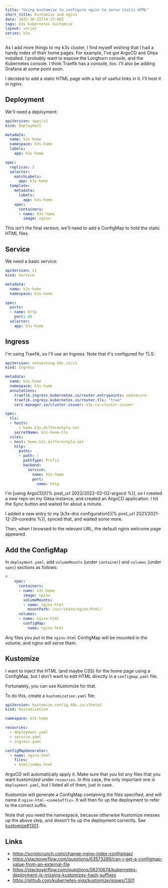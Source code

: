 ```yaml
---
title: "Using kustomize to configure nginx to serve static HTML"
short_title: Kustomize and nginx
date: 2022-10-15T14:37:00Z
tags: k3s kubernetes kustomize
layout: series
series: k3s
---
```


As I add more things to my k3s cluster, I find myself wishing that I had a handy index of their home pages. For example,
I've got ArgoCD and Gitea installed. I probably want to expose the Longhorn console, and the Kubernetes console. I think
Traefik has a console, too. I'll also be adding Grafana at some point soon.

I decided to add a static HTML page with a list of useful links in it. I'll host it in nginx.

## Deployment

We'll need a deployment:

```yaml
apiVersion: apps/v1
kind: Deployment

metadata:
  name: k3s-home
  namespace: k3s-home
  labels:
    app: k3s-home

spec:
  replicas: 2
  selector:
    matchLabels:
      app: k3s-home
  template:
    metadata:
      labels:
        app: k3s-home
    spec:
      containers:
      - name: k3s-home
        image: nginx
```

This isn't the final version; we'll need to add a ConfigMap to hold the static HTML files.

## Service

We need a basic service:

```yaml
apiVersion: v1
kind: Service

metadata:
  name: k3s-home
  namespace: k3s-home

spec:
  ports:
  - name: http
    port: 80
  selector:
    app: k3s-home
```

## Ingress

I'm using Traefik, so I'll use an Ingress. Note that it's configured for TLS:

```yaml
apiVersion: networking.k8s.io/v1
kind: Ingress

metadata:
  name: k3s-home
  namespace: k3s-home
  annotations:
    traefik.ingress.kubernetes.io/router.entrypoints: websecure
    traefik.ingress.kubernetes.io/router.tls: "true"
    cert-manager.io/cluster-issuer: k3s-ca-cluster-issuer

spec:
  tls:
  - hosts:
      - home.k3s.differentpla.net
    secretName: k3s-home-tls
  rules:
  - host: home.k3s.differentpla.net
    http:
      paths:
      - path: /
        pathType: Prefix
        backend:
          service:
            name: k3s-home
            port:
              name: http
```

I'm [using ArgoCD]({% post_url 2022/2022-02-02-argocd %}), so I created a new repo on my Gitea instance, and created an
ArgoCD application. I hit the Sync button and waited for about a minute.

I added a new entry to my [k3s-dns configuration]({% post_url 2021/2021-12-29-coredns %}), synced that, and waited some
more.

Then, when I browsed to the relevant URL, the default nginx welcome page appeared.

## Add the ConfigMap

In `deployment.yaml`, add `volumeMounts` (under `container`) and `volumes` (under `spec`) sections as follows:

```yaml
# ...
    spec:
      containers:
      - name: k3s-home
        image: nginx
        volumeMounts:
        - name: nginx-html
          mountPath: /usr/share/nginx/html/
      volumes:
      - name: nginx-html
        configMap:
          name: nginx-html
```

Any files you put in the `nginx-html` ConfigMap will be mounted in the volume, and nginx will serve them.

## Kustomize

I want to inject the HTML (and maybe CSS) for the home page using a ConfigMap, but I don't want to edit HTML directly in
a `configmap.yaml` file.

Fortunately, you can use Kustomize for that.

To do this, create a `kustomization.yaml` file:

```yaml
apiVersion: kustomize.config.k8s.io/v1beta1
kind: Kustomization

namespace: k3s-home

resources:
  - deployment.yaml
  - service.yaml
  - ingress.yaml

configMapGenerator:
  - name: nginx-html
    files:
    - html/index.html
```

ArgoCD will automatically apply it. Make sure that you list any files that you want kustomized under `resources`. In
this case, the only important one is `deployment.yaml`, but I listed all of them, just in case.

Kustomize will generate a ConfigMap containing the files specified, and will name it `nginx-html-<someSuffix>`. It will
then fix up the deployment to refer to the correct suffix.

Note that you need the namespace, because otherwise Kustomize messes up the above step, and doesn't fix up the
deployment correctly. See [kustomize#1301](https://github.com/kubernetes-sigs/kustomize/issues/1301).

## Links

- <https://scriptcrunch.com/change-nginx-index-configmap/>
- <https://stackoverflow.com/questions/63573289/can-i-get-a-configmap-value-from-an-external-file>
- <https://stackoverflow.com/questions/56210674/kubernetes-deployment-is-missing-kustomizes-hash-suffixes>
- <https://github.com/kubernetes-sigs/kustomize/issues/1301>
